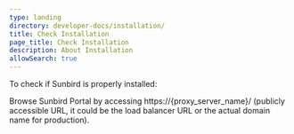 ```yaml
---
type: landing
directory: developer-docs/installation/
title: Check Installation
page_title: Check Installation
description: About Installation
allowSearch: true
---
```


To check if Sunbird is properly installed:

Browse Sunbird Portal  by accessing https://{proxy_server_name}/ (publicly accessible URL, it could be the load balancer URL or the actual domain name for production).
